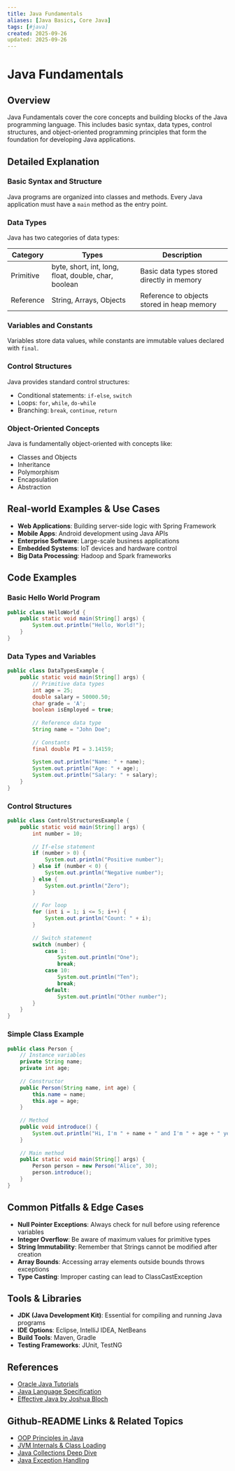 ```yaml
---
title: Java Fundamentals
aliases: [Java Basics, Core Java]
tags: [#java]
created: 2025-09-26
updated: 2025-09-26
---
```


# Java Fundamentals

## Overview

Java Fundamentals cover the core concepts and building blocks of the Java programming language. This includes basic syntax, data types, control structures, and object-oriented programming principles that form the foundation for developing Java applications.

## Detailed Explanation

### Basic Syntax and Structure

Java programs are organized into classes and methods. Every Java application must have a `main` method as the entry point.

### Data Types

Java has two categories of data types:

| Category | Types | Description |
|----------|-------|-------------|
| Primitive | byte, short, int, long, float, double, char, boolean | Basic data types stored directly in memory |
| Reference | String, Arrays, Objects | Reference to objects stored in heap memory |

### Variables and Constants

Variables store data values, while constants are immutable values declared with `final`.

### Control Structures

Java provides standard control structures:
- Conditional statements: `if-else`, `switch`
- Loops: `for`, `while`, `do-while`
- Branching: `break`, `continue`, `return`

### Object-Oriented Concepts

Java is fundamentally object-oriented with concepts like:
- Classes and Objects
- Inheritance
- Polymorphism
- Encapsulation
- Abstraction

## Real-world Examples & Use Cases

- **Web Applications**: Building server-side logic with Spring Framework
- **Mobile Apps**: Android development using Java APIs
- **Enterprise Software**: Large-scale business applications
- **Embedded Systems**: IoT devices and hardware control
- **Big Data Processing**: Hadoop and Spark frameworks

## Code Examples

### Basic Hello World Program

```java
public class HelloWorld {
    public static void main(String[] args) {
        System.out.println("Hello, World!");
    }
}
```

### Data Types and Variables

```java
public class DataTypesExample {
    public static void main(String[] args) {
        // Primitive data types
        int age = 25;
        double salary = 50000.50;
        char grade = 'A';
        boolean isEmployed = true;
        
        // Reference data type
        String name = "John Doe";
        
        // Constants
        final double PI = 3.14159;
        
        System.out.println("Name: " + name);
        System.out.println("Age: " + age);
        System.out.println("Salary: " + salary);
    }
}
```

### Control Structures

```java
public class ControlStructuresExample {
    public static void main(String[] args) {
        int number = 10;
        
        // If-else statement
        if (number > 0) {
            System.out.println("Positive number");
        } else if (number < 0) {
            System.out.println("Negative number");
        } else {
            System.out.println("Zero");
        }
        
        // For loop
        for (int i = 1; i <= 5; i++) {
            System.out.println("Count: " + i);
        }
        
        // Switch statement
        switch (number) {
            case 1:
                System.out.println("One");
                break;
            case 10:
                System.out.println("Ten");
                break;
            default:
                System.out.println("Other number");
        }
    }
}
```

### Simple Class Example

```java
public class Person {
    // Instance variables
    private String name;
    private int age;
    
    // Constructor
    public Person(String name, int age) {
        this.name = name;
        this.age = age;
    }
    
    // Method
    public void introduce() {
        System.out.println("Hi, I'm " + name + " and I'm " + age + " years old.");
    }
    
    // Main method
    public static void main(String[] args) {
        Person person = new Person("Alice", 30);
        person.introduce();
    }
}
```

## Common Pitfalls & Edge Cases

- **Null Pointer Exceptions**: Always check for null before using reference variables
- **Integer Overflow**: Be aware of maximum values for primitive types
- **String Immutability**: Remember that Strings cannot be modified after creation
- **Array Bounds**: Accessing array elements outside bounds throws exceptions
- **Type Casting**: Improper casting can lead to ClassCastException

## Tools & Libraries

- **JDK (Java Development Kit)**: Essential for compiling and running Java programs
- **IDE Options**: Eclipse, IntelliJ IDEA, NetBeans
- **Build Tools**: Maven, Gradle
- **Testing Frameworks**: JUnit, TestNG

## References

- [Oracle Java Tutorials](https://docs.oracle.com/javase/tutorial/)
- [Java Language Specification](https://docs.oracle.com/javase/specs/jls/se17/html/index.html)
- [Effective Java by Joshua Bloch](https://www.amazon.com/Effective-Java-Joshua-Bloch/dp/0134685997)

## Github-README Links & Related Topics

- [OOP Principles in Java](./oop-principles-in-java/README.md)
- [JVM Internals & Class Loading](./jvm-internals-and-class-loading/README.md)
- [Java Collections Deep Dive](../java-collections-deep-dive/README.md)
- [Java Exception Handling](../java-exception-handling/README.md)
